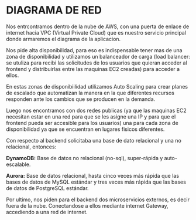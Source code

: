 # DIAGRAMA DE RED

Nos entrcontramos dentro de la nube de AWS, con una puerta de enlace de internet hacia VPC (Virtual Private Cloud) que es nuestro servicio principal donde armaremos el diagrama de la aplicacion.

Nos pide alta disponibilidad, para eso es indispensable tener mas de una zona de disponibilidad y utilizamos un balanceador de carga (load balancer: se utuliza para recibi las solicitudes de los usuarios que quieran acceder al frontend y distribuirlas entre las maquinas EC2 creadas) para acceder a ellos.

En estas zonas de disponibiilidad utilizamos Auto Scaling para crear planes de escalado que automatizan la manera en la que diferentes recursos responden ante los cambios que se producen en la demanda.

Luego nos encontramos con dos redes publicas (ya que las maquinas EC2 necesitan estar en una red para que se les asigne una IP y para que el frontend pueda ser accesible para los usuarios) una para cada zona de disponibilidad ya que se encuentran en lugares fisicos diferentes.

Con respecto al backend solicitaba una base de dato relacional y una no relacional, entonces:

**DynamoDB:** Base de datos no relacional (no-sql), super-rápida y auto-escalable.

**Aurora:** Base de datos relacional, hasta cinco veces más rápida que las bases de datos de MySQL estándar y tres veces más rápida que las bases de datos de PostgreSQL estándar. 

Por ultimo, nos piden para el backend dos microservicios externos, es decir fuera de la nube. Conectandose a ellos mediante internet Gateway, accediendo a una red de internet. 
